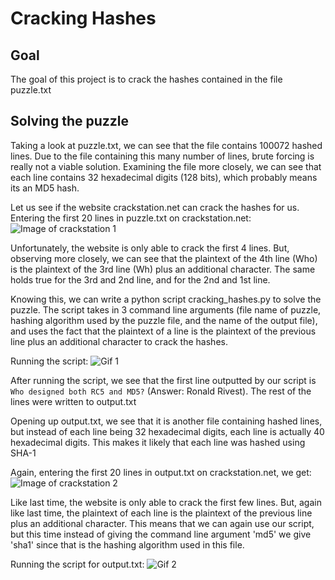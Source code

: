 # Cracking Hashes
## Goal
The goal of this project is to crack the hashes contained in the file
puzzle.txt

## Solving the puzzle
Taking a look at puzzle.txt, we can see that the file contains 100072 hashed
lines. Due to the file containing this many number of lines, brute forcing is
really not a viable solution. Examining the file more closely, we can see that
each line contains 32 hexadecimal digits (128 bits), which probably means its
an MD5 hash.

Let us see if the website crackstation.net can crack the hashes for us.
Entering the first 20 lines in puzzle.txt on crackstation.net:
![Image of crackstation 1](https://github.com/haseebT/cracking-hashes/blob/master/screenshots/Screen%20Shot%202018-07-24%20at%208.45.50%20PM.png)

Unfortunately, the website is only able to crack the first 4 lines. But,
observing more closely, we can see that the plaintext of the 4th line (Who)
is the plaintext of the 3rd line (Wh) plus an additional character. The same
holds true for the 3rd and 2nd line, and for the 2nd and 1st line.

Knowing this, we can write a python script cracking_hashes.py to solve the
puzzle. The script takes in 3 command line arguments (file name of puzzle,
hashing algorithm used by the puzzle file, and the name of the output file),
and uses the fact that the plaintext of a line is the plaintext of the
previous line plus an additional character to crack the hashes.

Running the script:
![Gif 1](https://github.com/haseebT/cracking-hashes/blob/master/gifs/2018-07-24%2021.38.24.gif)

After running the script, we see that the first line outputted by our script
is `Who designed both RC5 and MD5?` (Answer: Ronald Rivest).
The rest of the lines were written to output.txt

Opening up output.txt, we see that it is another file containing hashed lines,
but instead of each line being 32 hexadecimal digits, each line is actually
40 hexadecimal digits. This makes it likely that each line was hashed using
SHA-1

Again, entering the first 20 lines in output.txt on crackstation.net, we get:
![Image of crackstation 2](https://github.com/haseebT/cracking-hashes/blob/master/screenshots/Screen%20Shot%202018-07-24%20at%2010.03.25%20PM.png)

Like last time, the website is only able to crack the first few lines. But,
again like last time, the plaintext of each line is the plaintext of the
previous line plus an additional character. This means that we can again use
our script, but this time instead of giving the command line argument 'md5'
we give 'sha1' since that is the hashing algorithm used in this file.

Running the script for output.txt:
![Gif 2](https://github.com/haseebT/cracking-hashes/blob/master/gifs/2018-07-24%2022.15.30.gif)


